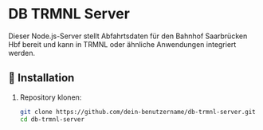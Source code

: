 # DB TRMNL Server

Dieser Node.js-Server stellt Abfahrtsdaten für den Bahnhof Saarbrücken Hbf bereit und kann in TRMNL oder ähnliche Anwendungen integriert werden.

## 🚀 Installation

1. Repository klonen:

   ```bash
   git clone https://github.com/dein-benutzername/db-trmnl-server.git
   cd db-trmnl-server
